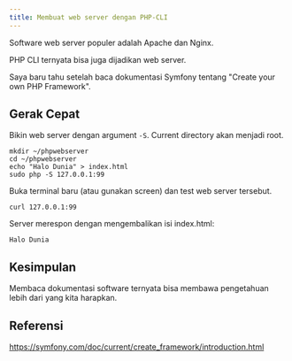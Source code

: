 ```yaml
---
title: Membuat web server dengan PHP-CLI
---
```


Software web server populer adalah Apache dan Nginx.

PHP CLI ternyata bisa juga dijadikan web server. 

Saya baru tahu setelah baca dokumentasi Symfony tentang "Create your own PHP Framework".

## Gerak Cepat

Bikin web server dengan argument ```-S```. Current directory akan menjadi root.

```
mkdir ~/phpwebserver
cd ~/phpwebserver
echo "Halo Dunia" > index.html
sudo php -S 127.0.0.1:99
```

Buka terminal baru (atau gunakan screen) dan test web server tersebut.

```
curl 127.0.0.1:99
```

Server merespon dengan mengembalikan isi index.html:
```
Halo Dunia
```

## Kesimpulan

Membaca dokumentasi software ternyata bisa membawa pengetahuan lebih dari yang kita harapkan.

## Referensi

https://symfony.com/doc/current/create_framework/introduction.html
